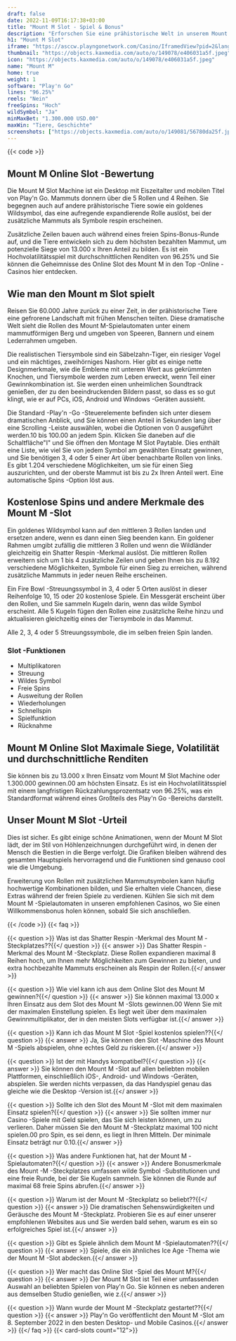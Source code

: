 ```yaml
---
draft: false
date: 2022-11-09T16:17:38+03:00
title: "Mount M Slot - Spiel & Bonus"
description: "Erforschen Sie eine prähistorische Welt in unserem Mount M Slot Review, in dem wir das Gameplay, die Funktionen und das Spielen mit dem besten Casino -Bonus entdecken."
h1: "Mount M Slot"
iframe: "https://asccw.playngonetwork.com/Casino/IframedView?pid=2&lang=en_US&practice=1&channel=desktop&div=flashobject&width=100%25&height=100%25&user=&password=&ctx=&demo=2&brand=&lobby=&rccurrentsessiontime=0&rcintervaltime=0&rcaccounthistoryurl=&rccontinueurl=&rcexiturl=&rchistoryurlmode=&autoplaylimits=0&autoplayreset=0&callback=flashCallback&rcmga=&resourcelevel=0&hasjackpots=False&country=&pauseplay=&playlimit=&selftest=&sessiontime=&gid=mountm&gameId="
thumbnail: "https://objects.kaxmedia.com/auto/o/149078/e406031a5f.jpeg"
icon: "https://objects.kaxmedia.com/auto/o/149078/e406031a5f.jpeg"
name: "Mount M"
home: true
weight: 1
software: "Play'n Go"
lines: "96.25%"
reels: "Nein"
freeSpins: "Hoch"
wildSymbol: "Ja"
minMaxBet: "1.300.000 USD.00"
maxWin: "Tiere, Geschichte"
screenshots: ["https://objects.kaxmedia.com/auto/o/149081/56780da25f.jpeg"]
---
```


{{< code >}}<h2>Mount M Online Slot -Bewertung</h2><p>Die Mount M Slot Machine ist ein Desktop mit Eiszeitalter und mobilen Titel von Play'n Go. Mammuts donnern über die 5 Rollen und 4 Reihen. Sie begegnen auch auf andere prähistorische Tiere sowie ein goldenes Wildsymbol, das eine aufregende expandierende Rolle auslöst, bei der zusätzliche Mammuts als Symbole respin erscheinen.</p><p>Zusätzliche Zeilen bauen auch während eines freien Spins-Bonus-Runde auf, und die Tiere entwickeln sich zu dem höchsten bezahlten Mammut, um potenzielle Siege von 13.000 x Ihren Anteil zu bilden. Es ist ein Hochvolatilitätsspiel mit durchschnittlichen Renditen von 96.25% und Sie können die Geheimnisse des Online Slot des Mount M in den Top -Online -Casinos hier entdecken.</p><h2>Wie man den Mount m Slot spielt</h2><p>Reisen Sie 60.000 Jahre zurück zu einer Zeit, in der prähistorische Tiere eine gefrorene Landschaft mit frühen Menschen teilten. Diese dramatische Welt sieht die Rollen des Mount M-Spielautomaten unter einem mammutförmigen Berg und umgeben von Speeren, Bannern und einem Lederrahmen umgeben. </p><p>Die realistischen Tiersymbole sind ein Säbelzahn-Tiger, ein riesiger Vogel und ein mächtiges, zweihörniges Nashorn. Hier gibt es einige nette Designmerkmale, wie die Embleme mit unterem Wert aus gekrümmten Knochen, und Tiersymbole werden zum Leben erweckt, wenn Teil einer Gewinnkombination ist. Sie werden einen unheimlichen Soundtrack genießen, der zu den beeindruckenden Bildern passt, so dass es so gut klingt, wie er auf PCs, iOS, Android und Windows -Geräten aussieht.</p><p>Die Standard -Play'n -Go -Steuerelemente befinden sich unter diesem dramatischen Anblick, und Sie können einen Anteil in Sekunden lang über eine Scrolling -Leiste auswählen, wobei die Optionen von 0 ausgeführt werden.10 bis 100.00 an jedem Spin. Klicken Sie daneben auf die Schaltfläche"I" und Sie öffnen den Montage M Slot Paytable. Dies enthält eine Liste, wie viel Sie von jedem Symbol am gewählten Einsatz gewinnen, und Sie benötigen 3, 4 oder 5 einer Art über benachbarte Rollen von links. Es gibt 1.204 verschiedene Möglichkeiten, um sie für einen Sieg auszurichten, und der oberste Mammut ist bis zu 2x Ihren Anteil wert. Eine automatische Spins -Option löst aus.</p><h2>Kostenlose Spins und andere Merkmale des Mount M -Slot</h2><p>Ein goldenes Wildsymbol kann auf den mittleren 3 Rollen landen und ersetzen andere, wenn es dann einen Sieg beenden kann. Ein goldener Rahmen umgibt zufällig die mittleren 3 Rollen und wenn die Wildländer gleichzeitig ein Shatter Respin -Merkmal auslöst. Die mittleren Rollen erweitern sich um 1 bis 4 zusätzliche Zeilen und geben Ihnen bis zu 8.192 verschiedene Möglichkeiten, Symbole für einen Sieg zu erreichen, während zusätzliche Mammuts in jeder neuen Reihe erscheinen.</p><p>Ein Fire Bowl -Streuungssymbol in 3, 4 oder 5 Orten auslöst in dieser Reihenfolge 10, 15 oder 20 kostenlose Spiele. Ein Messgerät erscheint über den Rollen, und Sie sammeln Kugeln darin, wenn das wilde Symbol erscheint. Alle 5 Kugeln fügen den Rollen eine zusätzliche Reihe hinzu und aktualisieren gleichzeitig eines der Tiersymbole in das Mammut. </p><p>Alle 2, 3, 4 oder 5 Streuungssymbole, die im selben freien Spin landen.</p><h3>
Slot -Funktionen</h3><ul>
<li></span>
Multiplikatoren</li>
<li></span>
Streuung</li>
<li></span>
Wildes Symbol</li>
<li></span>
Freie Spins</li>
<li></span>
Ausweitung der Rollen</li>
<li></span>
Wiederholungen</li>
<li></span>
Schnellspin</li>
<li></span>
Spielfunktion</li>
<li></span>
Rücknahme</li></ul><h2>Mount M Online Slot Maximale Siege, Volatilität und durchschnittliche Renditen</h2><p>Sie können bis zu 13.000 x Ihren Einsatz vom Mount M Slot Machine oder 1.300.000 gewinnen.00 am höchsten Einsatz. Es ist ein Hochvolatilitätsspiel mit einem langfristigen Rückzahlungsprozentsatz von 96.25%, was ein Standardformat während eines Großteils des Play'n Go -Bereichs darstellt.</p><h2>Unser Mount M Slot -Urteil</h2><p>Dies ist sicher. Es gibt einige schöne Animationen, wenn der Mount M Slot lädt, der im Stil von Höhlenzeichnungen durchgeführt wird, in denen der Mensch die Bestien in die Berge verfolgt. Die Grafiken bleiben während des gesamten Hauptspiels hervorragend und die Funktionen sind genauso cool wie die Umgebung.</p><p>Erweiterung von Rollen mit zusätzlichen Mammutsymbolen kann häufig hochwertige Kombinationen bilden, und Sie erhalten viele Chancen, diese Extras während der freien Spiele zu verdienen. Kühlen Sie sich mit dem Mount M -Spielautomaten in unseren empfohlenen Casinos, wo Sie einen Willkommensbonus holen können, sobald Sie sich anschließen.</p>
{{< /code >}}
{{< faq >}}

{{< question >}} Was ist das Shatter Respin -Merkmal des Mount M -Steckplatzes??{{</ question >}}
{{< answer >}} Das Shatter Respin -Merkmal des Mount M -Steckplatz. Diese Rollen expandieren maximal 8 Reihen hoch, um Ihnen mehr Möglichkeiten zum Gewinnen zu bieten, und extra hochbezahlte Mammuts erscheinen als Respin der Rollen.{{</ answer >}}

{{< question >}} Wie viel kann ich aus dem Online Slot des Mount M gewinnen?{{</ question >}}
{{< answer >}} Sie können maximal 13.000 x Ihren Einsatz aus dem Slot des Mount M -Slots gewinnen.00 Wenn Sie mit der maximalen Einstellung spielen. Es liegt weit über dem maximalen Gewinnmultiplikator, der in den meisten Slots verfügbar ist.{{</ answer >}}

{{< question >}} Kann ich das Mount M Slot -Spiel kostenlos spielen??{{</ question >}}
{{< answer >}} Ja, Sie können den Slot -Maschine des Mount M -Spiels abspielen, ohne echtes Geld zu riskieren.{{</ answer >}}

{{< question >}} Ist der mit Handys kompatibel?{{</ question >}}
{{< answer >}} Sie können den Mount M -Slot auf allen beliebten mobilen Plattformen, einschließlich iOS-, Android- und Windows -Geräten, abspielen. Sie werden nichts verpassen, da das Handyspiel genau das gleiche wie die Desktop -Version ist.{{</ answer >}}

{{< question >}} Sollte ich den Slot des Mount M -Slot mit dem maximalen Einsatz spielen?{{</ question >}}
{{< answer >}} Sie sollten immer nur Casino -Spiele mit Geld spielen, das Sie sich leisten können, um zu verlieren. Daher müssen Sie den Mount M -Steckplatz maximal 100 nicht spielen.00 pro Spin, es sei denn, es liegt in Ihren Mitteln. Der minimale Einsatz beträgt nur 0.10.{{</ answer >}}

{{< question >}} Was andere Funktionen hat, hat der Mount M -Spielautomaten?{{</ question >}}
{{< answer >}} Andere Bonusmerkmale des Mount -M -Steckplatzes umfassen wilde Symbol -Substitutionen und eine freie Runde, bei der Sie Kugeln sammeln. Sie können die Runde auf maximal 68 freie Spins abrufen.{{</ answer >}}

{{< question >}} Warum ist der Mount M -Steckplatz so beliebt??{{</ question >}}
{{< answer >}} Die dramatischen Sehenswürdigkeiten und Geräusche des Mount M -Steckplatz. Probieren Sie es auf einer unserer empfohlenen Websites aus und Sie werden bald sehen, warum es ein so erfolgreiches Spiel ist.{{</ answer >}}

{{< question >}} Gibt es Spiele ähnlich dem Mount M -Spielautomaten??{{</ question >}}
{{< answer >}} Spiele, die ein ähnliches Ice Age -Thema wie der Mount M -Slot abdecken.{{</ answer >}}

{{< question >}} Wer macht das Online Slot -Spiel des Mount M?{{</ question >}}
{{< answer >}} Der Mount M Slot ist Teil einer umfassenden Auswahl an beliebten Spielen von Play'n Go. Sie können es neben anderen aus demselben Studio genießen, wie z.{{</ answer >}}

{{< question >}} Wann wurde der Mount M -Steckplatz gestartet??{{</ question >}}
{{< answer >}} Play'n Go veröffentlicht den Mount M -Slot am 8. September 2022 in den besten Desktop- und Mobile Casinos.{{</ answer >}}
{{</ faq >}}
{{< card-slots count="12">}}